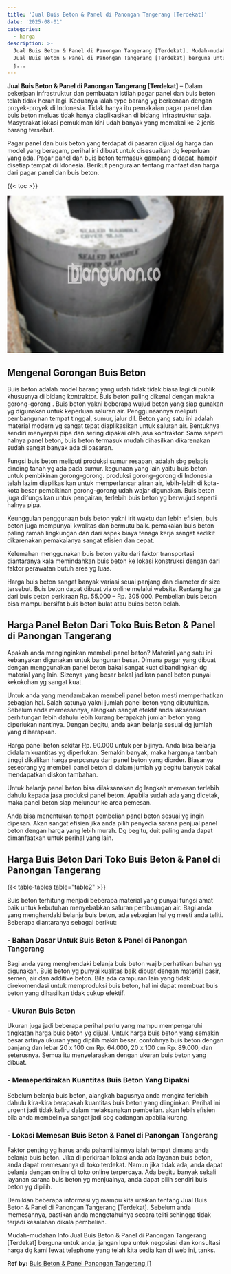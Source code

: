 ```yaml
---
title: 'Jual Buis Beton & Panel di Panongan Tangerang [Terdekat]'
date: '2025-08-01'
categories:
  - harga
description: >-
  Jual Buis Beton & Panel di Panongan Tangerang [Terdekat]. Mudah-mudahan Info
  Jual Buis Beton & Panel di Panongan Tangerang [Terdekat] berguna untuk anda,
  j...
---
```


**Jual Buis Beton & Panel di Panongan Tangerang \[Terdekat\]** – Dalam pekerjaan infrastruktur dan pembuatan istilah pagar panel dan buis beton telah tidak heran lagi. Keduanya ialah type barang yg berkenaan dengan proyek-proyek di Indonesia. Tidak hanya itu pemakaian pagar panel dan buis beton meluas tidak hanya diaplikasikan di bidang infrastruktur saja. Masyarakat lokasi pemukiman kini udah banyak yang memakai ke-2 jenis barang tersebut.

Pagar panel dan buis beton yang terdapat di pasaran dijual dg harga dan model yang beragam, perihal ini dibuat untuk disesuaikan dg keperluan yang ada. Pagar panel dan buis beton termasuk gampang didapat, hampir disetiap tempat di Idonesia. Berikut penguraian tentang manfaat dan harga dari pagar panel dan buis beton.

{{< toc >}}

![Jual Buis Beton & Panel di Panongan Tangerang [Terdekat]](/images/jual-panel-buis-beton-murah-02.png)

## Mengenal Gorongan Buis Beton

Buis beton adalah model barang yang udah tidak tidak biasa lagi di publik khususnya di bidang kontraktor. Buis beton paling dikenal dengan makna gorong-gorong . Buis beton yakni beberapa wujud beton yang siap gunakan yg digunakan untuk keperluan saluran air. Penggunaannya meliputi pembangunan tempat tinggal, sumur, jalur dll. Beton yang satu ini adalah material modern yg sangat tepat diaplikasikan untuk saluran air. Bentuknya sendiri menyerpai pipa dan sering dipakai oleh jasa kontraktor. Sama seperti halnya panel beton, buis beton termasuk mudah dihasilkan dikarenakan sudah sangat banyak ada di pasaran.

Fungsi buis beton meliputi produksi sumur resapan, adalah sbg pelapis dinding tanah yg ada pada sumur. kegunaan yang lain yaitu buis beton untuk pembikinan gorong-gorong. produksi gorong-gorong di Indonesia telah lazim diaplikasikan untuk memperlancar aliran air, lebih-lebih di kota-kota besar pembikinan gorong-gorong udah wajar digunakan. Buis beton juga difungsikan untuk pengairan, terlebih buis beton yg berwujud seperti halnya pipa.

Keunggulan penggunaan buis beton yakni irit waktu dan lebih efisien, buis beton juga mempunyai kwalitas dan bermutu baik. pemakaian buis beton paling ramah lingkungan dan dari aspek biaya tenaga kerja sangat sedikit dikarenakan pemakaianya sangat efisien dan cepat.

Kelemahan menggunakan buis beton yaitu dari faktor transportasi diantaranya kala memindahkan buis beton ke lokasi konstruksi dengan dari faktor perawatan butuh area yg luas.

Harga buis beton sangat banyak variasi seuai panjang dan diameter dr size tersebut. Buis beton dapat dibuat via online melalui website. Rentang harga dari buis beton perkiraan Rp. 55.000 – Rp. 305.000. Pembelian buis beton bisa mampu bersifat buis beton bulat atau buios beton belah.

## Harga Panel Beton Dari Toko Buis Beton & Panel di Panongan Tangerang

Apakah anda menginginkan membeli panel beton? Material yang satu ini kebanyakan digunakan untuk bangunan besar. Dimana pagar yang dibuat dengan menggunakan panel beton bakal sangat kuat dibandingkan dg material yang lain. Sizenya yang besar bakal jadikan panel beton punyai kekokohan yg sangat kuat.

Untuk anda yang mendambakan membeli panel beton mesti memperhatikan sebagian hal. Salah satunya yakni jumlah panel beton yang dibutuhkan. Sebelum anda memesannya, alangkah sangat efektif anda laksanakan perhitungan lebih dahulu lebih kurang berapakah jumlah beton yang diperlukan nantinya. Dengan begitu, anda akan belanja sesuai dg jumlah yang diharapkan.

Harga panel beton sekitar Rp. 90.000 untuk per bijinya. Anda bisa belanja didalam kuantitas yg diperlukan. Semakin banyak, maka harganya tambah tinggi dikalikan harga perpcsnya dari panel beton yang diorder. Biasanya seseorang yg membeli panel beton di dalam jumlah yg begitu banyak bakal mendapatkan diskon tambahan.

Untuk belanja panel beton bisa dilaksanakan dg langkah memesan terlebih dahulu kepada jasa produksi panel beton. Apabila sudah ada yang dicetak, maka panel beton siap meluncur ke area pemesan.

Anda bisa menentukan tempat pembelian panel beton sesuai yg ingin dipesan. Akan sangat efisien jika anda pilih penyedia sarana penjual panel beton dengan harga yang lebih murah. Dg begitu, duit paling anda dapat dimanfaatkan untuk perihal yang lain.

## Harga Buis Beton Dari Toko Buis Beton & Panel di Panongan Tangerang

{{< table-tables table="table2" >}}

Buis beton terhitung menjadi beberapa material yang punyai fungsi amat baik untuk kebutuhan menyebabkan saluran pembuangan air. Bagi anda yang menghendaki belanja buis beton, ada sebagian hal yg mesti anda teliti. Beberapa diantaranya sebagai berikut:

### \- Bahan Dasar Untuk Buis Beton & Panel di Panongan Tangerang

Bagi anda yang menghendaki belanja buis beton wajib perhatikan bahan yg digunakan. Buis beton yg punyai kualitas baik dibuat dengan material pasir, semen, air dan additive beton. Bila ada campuran lain yang tidak direkomendasi untuk memproduksi buis beton, hal ini dapat membuat buis beton yang dihasilkan tidak cukup efektif.

### \- Ukuran Buis Beton

Ukuran juga jadi beberapa perihal perlu yang mampu mempengaruhi tingkatan harga buis beton yg dijual. Untuk harga buis beton yang semakin besar artinya ukuran yang dipilih makin besar. contohnya buis beton dengan panjang dan lebar 20 x 100 cm Rp. 64.000, 20 x 100 cm Rp. 89.000, dan seterusnya. Semua itu menyelaraskan dengan ukuran buis beton yang dibuat.

### \- Memeperkirakan Kuantitas Buis Beton Yang Dipakai

Sebelum belanja buis beton, alangkah bagusnya anda mengira terlebih dahulu kira-kira berapakah kuantitas buis beton yang diinginkan. Perihal ini urgent jadi tidak keliru dalam melaksanakan pembelian. akan lebih efisien bila anda membelinya sangat jadi sbg cadangan apabila kurang.

### \- Lokasi Memesan Buis Beton & Panel di Panongan Tangerang

Faktor penting yg harus anda pahami lainnya ialah tempat dimana anda belanja buis beton. Jika di perkiraan lokasi anda ada layanan buis beton, anda dapat memesannya di toko terdekat. Namun jika tidak ada, anda dapat belanja dengan online di toko online terpercaya. Ada begitu banyak sekali layanan sarana buis beton yg menjualnya, anda dapat pilih sendiri buis beton yg dipilih.

Demikian beberapa informasi yg mampu kita uraikan tentang Jual Buis Beton & Panel di Panongan Tangerang \[Terdekat\]. Sebelum anda memesannya, pastikan anda mengetahuinya secara teliti sehingga tidak terjadi kesalahan dikala pembelian.

Mudah-mudahan Info Jual Buis Beton & Panel di Panongan Tangerang \[Terdekat\] berguna untuk anda, jangan lupa untuk negosiasi dan konsultasi harga dg kami lewat telephone yang telah kita sedia kan di web ini, tanks.

**Ref by:** [Buis Beton & Panel Panongan Tangerang []](https://id.wikipedia.org/wiki/Buis)
